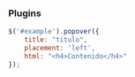 ### Plugins

```javascript
$('#example').popover({
    title: "titulo",
    placement: 'left',
    html: "<h4>Contenido</h4>"
});
```
